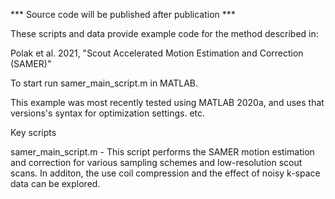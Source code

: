 *** Source code will be published after publication ***

These scripts and data provide example code for the method described in:

Polak et al. 2021, "Scout Accelerated Motion Estimation and Correction (SAMER)"

To start run samer_main_script.m in MATLAB.

This example was most recently tested using MATLAB 2020a, and uses that versions's syntax for optimization settings. etc.

Key scripts

samer_main_script.m - This script performs the SAMER motion estimation and correction for various sampling schemes and low-resolution scout scans. In additon, the use coil compression and the effect of noisy k-space data can be explored.

